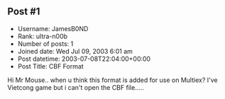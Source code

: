 ## Post #1
- Username: JamesB0ND
- Rank: ultra-n00b
- Number of posts: 1
- Joined date: Wed Jul 09, 2003 6:01 am
- Post datetime: 2003-07-08T22:04:00+00:00
- Post Title: CBF Format

Hi Mr Mouse..
when u think this format is added for use on Multiex?
I've Vietcong game but i can't open the CBF file.....

